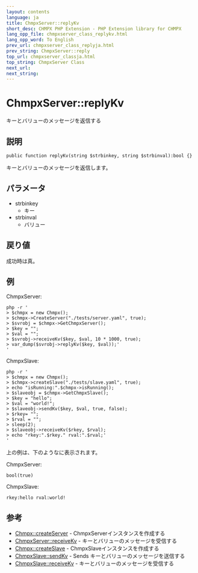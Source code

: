 ```yaml
---
layout: contents
language: ja
title: ChmpxServer::replyKv
short_desc: CHMPX PHP Extension - PHP Extension library for CHMPX
lang_opp_file: chmpxserver_class_replykv.html
lang_opp_word: To English
prev_url: chmpxserver_class_replyja.html
prev_string: ChmpxServer::reply
top_url: chmpxserver_classja.html
top_string: ChmpxServer Class
next_url:
next_string:
---
```


# ChmpxServer::replyKv
キーとバリューのメッセージを返信する

## 説明

```
public function replyKv(string $strbinkey, string $strbinval):bool {}
```

キーとバリューのメッセージを返信します。

## パラメータ

* strbinkey
  * キー
* strbinval
  * バリュー

## 戻り値
成功時は真。

## 例

ChmpxServer:
```
php -r '
> $chmpx = new Chmpx();
> $chmpx->CreateServer("./tests/server.yaml", true);
> $svrobj = $chmpx->GetChmpxServer();
> $key = "";
> $val = "";
> $svrobj->receiveKv($key, $val, 10 * 1000, true);
> var_dump($svrobj->replyKv($key, $val));'
'
```

ChmpxSlave:
```
php -r '
> $chmpx = new Chmpx();
> $chmpx->createSlave("./tests/slave.yaml", true);
> echo "isRunning:".$chmpx->isRunning();
> $slaveobj = $chmpx->GetChmpxSlave();
> $key = "hello";
> $val = "world!";
> $slaveobj->sendKv($key, $val, true, false);
> $rkey= "";
> $rval = "";
> sleep(2);
> $slaveobj->receiveKv($rkey, $rval);
> echo "rkey:".$rkey." rval:".$rval;'
'
```

上の例は、下のようなに表示されます。

ChmpxServer:
```
bool(true)
```

ChmpxSlave:
```
rkey:hello rval:world!
```


## 参考
- [Chmpx::createServer](chmpx_class_createserverja.html) - ChmpxServerインスタンスを作成する
- [ChmpxServer::receiveKv](chmpxserver_class_receivekvja.html) - キーとバリューのメッセージを受信する
- [Chmpx::createSlave](chmpx_class_createslaveja.html) - ChmpxSlaveインスタンスを作成する
- [ChmpxSlave::sendKv](chmpxslave_class_sendkvja.html) - Sends キーとバリューのメッセージを送信する
- [ChmpxSlave::receiveKv](chmpxslave_class_receivekvja.html) - キーとバリューのメッセージを受信する
